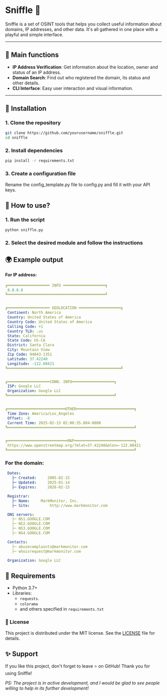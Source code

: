 # Sniffle 🐾


Sniffle is a set of OSINT tools that helps you collect useful information about domains, IP addresses, and other data. It's all gathered in one place with a playful and simple interface.

---

## 🚀 Main functions

- **IP Address Verification**: Get information about the location, owner and status of an IP address.
- **Domain Search**: Find out who registered the domain, its status and other details.
- **CLI Interface**: Easy user interaction and visual information.

---

## 📂 Installation

### 1. Clone the repository

```bash
git clone https://github.com/yourusername/sniffle.git
cd sniffle
```

### 2. Install dependencies

```bash
pip install -r requirements.txt
```

### 3. Create a configuration file

Rename the config_template.py file to config.py and fill it with your API keys.

## 🧭 How to use?

### 1. Run the script
```bash
python sniffle.py
```

### 2. Select the desired module and follow the instructions

## 🌍 Example output

#### For IP address:

```yaml
╔═══════════════════ INFO ═══════════════════╗
 8.8.8.8
╚════════════════════════════════════════════╝


╔═══════════════════ GEOLOCATION ═══════════════════╗
 Continent: North America
 Country: United States of America
 Country Code: United States of America
 Calling Code: +1
 Country TLD: .us
 State: California
 State Code: US-CA
 District: Santa Clara
 City: Mountain View
 Zip Code: 94043-1351
 Latitude: 37.42240
 Longitude: -122.08421
╚═══════════════════════════════════════════════════╝


╔═══════════════════CONN. INFO═══════════════════╗
 ISP: Google LLC
 Organization: Google LLC
╚════════════════════════════════════════════════╝


╔══════════════════════════OTHER══════════════════════════╗
 Time Zone: America/Los_Angeles
 Offset: -8
 Current Time: 2025-02-13 02:00:35.884-0800
╚═════════════════════════════════════════════════════════╝


╔═══════════════════════════MAP═══════════════════════════╗
 https://www.openstreetmap.org/?mlat=37.42240&mlon=-122.08421
╚═════════════════════════════════════════════════════════╝
```

### For the domain:

```yaml
 Dates:
   ├─ Created:     2005-02-15
   ├─ Updated:     2025-01-14
   ├─ Expires:     2026-02-15

 Registrar:
   ├─ Name:     MarkMonitor, Inc.
   ├─ Site:         http://www.markmonitor.com

 DNS servers:
   ├─ NS1.GOOGLE.COM
   ├─ NS2.GOOGLE.COM
   ├─ NS3.GOOGLE.COM
   ├─ NS4.GOOGLE.COM

 Contacts:
   ├─ abusecomplaints@markmonitor.com
   ├─ whoisrequest@markmonitor.com

 Organization: Google LLC
 ```

## 🔧 Requirements

- Python 3.7+
- Libraries:
  - `requests`.
  - `colorama`
  - and others specified in `requirements.txt`

### 📄 License

This project is distributed under the MIT license. See the [LICENSE](https://github.com/Bebrowskiy/Sniffle/blob/main/LICENSE) file for details.

## ✨ Support
If you like this project, don't forget to leave ⭐ on GitHub! Thank you for using Sniffle!

*PS: The project is in active development, and I would be glad to see people willing to help in its further development!*
